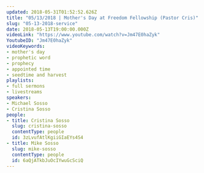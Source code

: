 ```yaml
---
updated: 2018-05-31T01:52:52.626Z
title: "05/13/2018 | Mother's Day at Freedom Fellowship (Pastor Cris)"
slug: "05-13-2018-service"
date: 2018-05-13T19:00:00.000Z
videoLink: "https://www.youtube.com/watch?v=Jm47E0haZyk"
YoutubeID: "Jm47E0haZyk"
videoKeywords:
- mother's day
- prophetic word
- prophecy
- appointed time
- seedtime and harvest
playlists:
- full sermons
- livestreams
speakers:
- Michael Sosso
- Cristina Sosso
people:
- title: Cristina Sosso
  slug: cristina-sosso
  contentType: people
  id: 3zLvufAtlKgiiGIaEYs4S4
- title: Mike Sosso
  slug: mike-sosso
  contentType: people
  id: 6aQjATkbJuOcIYwuGcSciQ
---
```

